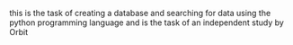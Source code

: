 this is the task of creating a database and searching for data using the python programming language and is the task of an independent study by Orbit
